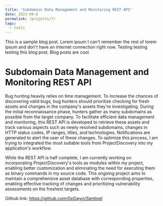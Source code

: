 ```yaml
---
title: 'Subdomain Data Management and Monitoring REST API'
date: 2023-09-6
permalink: /projects/7/
tags:
  - tools
---
```


This is a sample blog post. Lorem ipsum I can't remember the rest of lorem ipsum and don't have an internet connection right now. Testing testing testing this blog post. Blog posts are cool.

Subdomain Data Management and Monitoring REST API
======
Bug hunting heavily relies on time management. To increase the chances of discovering valid bugs, bug hunters should prioritize checking for fresh assets and changes in the company's assets they're investigating. During the initial reconnaissance phase, hunters gather as many subdomains as possible from the target company. To facilitate efficient data management and monitoring, this REST API is developed to retrieve these assets and track various aspects such as newly resolved subdomains, changes in HTTP status codes, IP ranges, titles, and technologies. Notifications are generated to alert the user of these changes. To optimize this process, I am trying to integrated the most suitable tools from ProjectDiscovery into my application's workflow.

While the REST API is half complete, I am currently working on incorporating ProjectDiscovery's tools as modules within my project, enabling better customization and eliminating the need for executing them as binary commands in my source code. This ongoing project aims to maintain a comprehensive asset database with corresponding properties, enabling effective tracking of changes and prioritizing vulnerability assessments on the freshest targets.

Github link: https://github.com/0xGwyn/Sentinel
